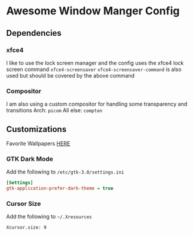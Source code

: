# Awesome Window Manger Config

## Dependencies

### xfce4

I like to use the lock screen manager and the config uses the xfce4 lock screen command
`xfce4-screensaver`
`xfce4-screensaver-command` is also used but should be covered by the above command

### Compositor

I am also using a custom compositor for handling some transparency and transitions
Arch: `picom`
All else: `compton`

## Customizations

Favorite Wallpapers [HERE](https://www.artstation.com/caldermoore)

### GTK Dark Mode

Add the following to `/etc/gtk-3.0/settings.ini`

```ini
[Settings]
gtk-application-prefer-dark-theme = true
```

### Cursor Size

Add the following to `~/.Xresources`

`Xcursor.size: 9`
